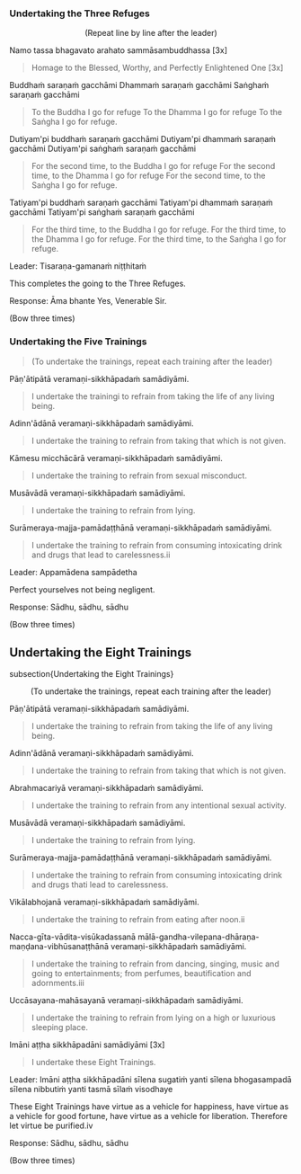 ### Undertaking the Three Refuges<a id="three-refuges"></a>

<center>
(Repeat line by line after the leader)
</center>

Namo tassa bhagavato arahato sammāsambuddhassa [3x]

<div class="english">

> Homage to the Blessed, Worthy, and Perfectly Enlightened One [3x]

</div>

Buddhaṁ saraṇaṁ gacchāmi
Dhammaṁ saraṇaṁ gacchāmi
Saṅghaṁ saraṇaṁ gacchāmi

<div class="english">

> To the Buddha I go for refuge
> To the Dhamma I go for refuge
> To the Saṅgha I go for refuge.

</div>

Dutiyam'pi buddhaṁ saraṇaṁ gacchāmi
Dutiyam'pi dhammaṁ saraṇaṁ gacchāmi
Dutiyam'pi saṅghaṁ saraṇaṁ gacchāmi

<div class="english">

> For the second time, to the Buddha I go for refuge
> For the second time, to the Dhamma I go for refuge
> For the second time, to the Saṅgha I go for refuge.

</div>

Tatiyam'pi buddhaṁ saraṇaṁ gacchāmi
Tatiyam'pi dhammaṁ saraṇaṁ gacchāmi
Tatiyam'pi saṅghaṁ saraṇaṁ gacchāmi

<div class="english">

> For the third time, to the Buddha I go for refuge.
> For the third time, to the Dhamma I go for refuge.
> For the third time, to the Saṅgha I go for refuge.

</div>

Leader:         Tisaraṇa-gamanaṁ niṭṭhitaṁ

This completes the going to the Three Refuges.

Response:     Āma bhante
Yes, Venerable Sir.

(Bow three times)

### Undertaking the Five Trainings<a id="five-training"></a>
<!-- subsection{Undertaking the Five Trainings} -->

> (To undertake the trainings, repeat each training after the leader)

Pāṇ'ātipātā veramaṇi-sikkhāpadaṁ samādiyāmi.

<div class="english">

> I undertake the trainingi to refrain from taking the life of any living being.

</div>

Adinn'ādānā veramaṇi-sikkhāpadaṁ samādiyāmi.

<div class="english">

> I undertake the training to refrain from taking that which is not given.

</div>

Kāmesu micchācārā veramaṇi-sikkhāpadaṁ samādiyāmi.

<div class="english">

> I undertake the training to refrain from sexual misconduct.

</div>

Musāvādā veramaṇi-sikkhāpadaṁ samādiyāmi.

<div class="english">

> I undertake the training to refrain from lying.

</div>

Surāmeraya-majja-pamādaṭṭhānā veramaṇi-sikkhāpadaṁ samādiyāmi.

<div class="english">

> I undertake the training to refrain from consuming intoxicating drink and drugs that lead to carelessness.ii

</div>

Leader: Appamādena sampādetha

<div class="english">

Perfect yourselves not being negligent.

</div>

Response: Sādhu, sādhu, sādhu

(Bow three times)

## Undertaking the Eight Trainings<a id="eight-trainings"></a>
subsection{Undertaking the Eight Trainings}

<center>
(To undertake the trainings, repeat each training after the leader)
</center>

Pāṇ'ātipātā veramaṇi-sikkhāpadaṁ samādiyāmi.

<div class="english">

> I undertake the training to refrain from taking the life of any living being.

</div>

Adinn'ādānā veramaṇi-sikkhāpadaṁ samādiyāmi.

<div class="english">

> I undertake the training to refrain from taking that which is not given.

</div>

Abrahmacariyā veramaṇi-sikkhāpadaṁ samādiyāmi.

<div class="english">

> I undertake the training to refrain from any intentional sexual activity.

</div>

Musāvādā veramaṇi-sikkhāpadaṁ samādiyāmi.

<div class="english">

> I undertake the training to refrain from lying.

</div>

Surāmeraya-majja-pamādaṭṭhānā veramaṇi-sikkhāpadaṁ samādiyāmi.

<div class="english">

> I undertake the training to refrain from consuming intoxicating drink and drugs thati lead to carelessness.

</div>

Vikālabhojanā veramaṇi-sikkhāpadaṁ samādiyāmi.

<div class="english">

> I undertake the training to refrain from eating after noon.ii

</div>

Nacca-gīta-vādita-visūkadassanā mālā-gandha-vilepana-dhāraṇa-maṇḍana-vibhūsanaṭṭhānā veramaṇi-sikkhāpadaṁ samādiyāmi.

<div class="english">

> I undertake the training to refrain from dancing, singing, music and going to entertainments; from perfumes, beautification and adornments.iii

</div>

Uccāsayana-mahāsayanā veramaṇi-sikkhāpadaṁ samādiyāmi.

<div class="english">

> I undertake the training to refrain from lying on a high or luxurious sleeping place.

</div>

Imāni aṭṭha sikkhāpadāni samādiyāmi [3x]

<div class="english">

> I undertake these Eight Trainings.

</div>

Leader: Imāni aṭṭha sikkhāpadāni sīlena sugatiṁ yanti sīlena bhogasampadā sīlena nibbutiṁ yanti tasmā sīlaṁ visodhaye

These Eight Trainings
have virtue as a vehicle for happiness,
have virtue as a vehicle for good fortune,
have virtue as a vehicle for liberation.
Therefore let virtue be purified.iv

Response: Sādhu, sādhu, sādhu

(Bow three times)
